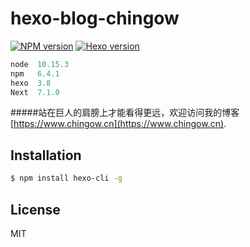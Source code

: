 # hexo-blog-chingow

 [![NPM version](https://badge.fury.io/js/hexo.svg)](https://badge.fury.io/js/hexo)   [![Hexo version](https://img.shields.io/badge/hexo-3.8.0-blue.svg)](http://hexo.io) 

``` javascript
node  10.15.3
npm   6.4.1
hexo  3.8
Next  7.1.0
```
#####站在巨人的肩膀上才能看得更远，欢迎访问我的博客 [https://www.chingow.cn](https://www.chingow.cn).


## Installation

``` bash
$ npm install hexo-cli -g
```

## License

MIT
